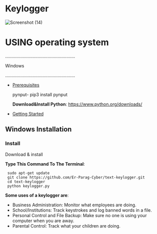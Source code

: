 # Keylogger

![Screenshot (14)](https://github.com/Er-Parag-Cyber/text-keylogger/assets/62016806/84372134-d64d-4acb-b19b-9983e26c436f)



<h1>USING operating system </h1>


........................................................

                                                              
<h>
  
Windows

........................................................

<h>
  

 * [Prerequisites](#bangbang-prerequisites)

      pynput- pip3 install pynput

      **Download&Install Python**: 
    https://www.python.org/downloads/

- [Getting Started](#toolbox-getting-started)


## Windows Installation

  ### Install
Download & install 

 **Type This Command To The Terminal**:   
     
     sudo apt-get update
     git clone https://github.com/Er-Parag-Cyber/text-keylogger.git
     cd text-keylogger
     python keylogger.py
**Some uses of a keylogger are**:

- Business Administration: Monitor what employees are doing.
- School/Institutions: Track keystrokes and log banned words in a file.
- Personal Control and File Backup: Make sure no one is using your computer when you are away.
- Parental Control: Track what your children are doing.



